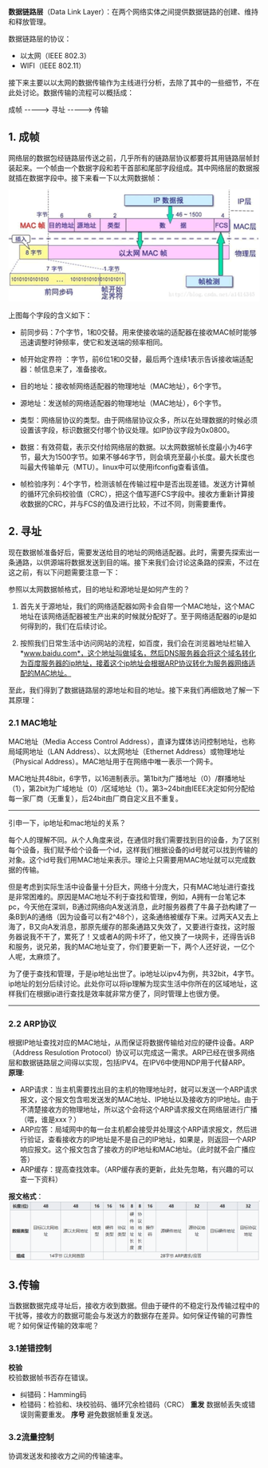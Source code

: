 **数据链路层**（Data Link Layer）：在两个网络实体之间提供数据链路的创建、维持和释放管理。

数据链路层的协议：

* 以太网（IEEE 802.3）
* WIFI（IEEE 802.11）

接下来主要以以太网的数据传输作为主线进行分析，去除了其中的一些细节，不在此处讨论。数据传输的流程可以概括成：

成帧	----->	寻址	----->	传输

## 1. 成帧

网络层的数据包经链路层传送之前，几乎所有的链路层协议都要将其用链路层帧封装起来。一个帧由一个数据字段和若干首部和尾部字段组成。其中网络层的数据报就插在数据字段中。接下来看一下以太网数据帧：

<img src="res/eth_frame.png" alt="eth_frame" style="zoom:80%;" />

上图每个字段的含义如下：

* 前同步码：7个字节，1和0交替。用来使接收端的适配器在接收MAC帧时能够迅速调整时钟频率，使它和发送端的频率相同。

* 帧开始定界符 ：字节，前6位1和0交替，最后两个连续1表示告诉接收端适配器：帧信息来了，准备接收。

* 目的地址：接收帧网络适配器的物理地址（MAC地址），6个字节。

* 源地址：发送帧的网络适配器的物理地址（MAC地址），6个字节。

* 类型：网络层协议的类型。由于网络层协议众多，所以在处理数据的时候必须设置该字段，标识数据交付哪个协议处理。如IP协议字段为0x0800。

* 数据：有效荷载，表示交付给网络层的数据。以太网数据帧长度最小为46字节，最大为1500字节。如果不够46字节，则会填充至最小长度。最大长度也叫最大传输单元（MTU）。linux中可以使用ifconfig查看该值。

* 帧检验序列：4个字节，检测该帧在传输过程中是否出现差错。发送方计算帧的循环冗余码校验值（CRC），把这个值写道FCS字段中。接收方重新计算接收数据的CRC，并与FCS的值及进行比较，不过不同，则需要重传。

  

## 2. 寻址

现在数据帧准备好后，需要发送给目的地址的网络适配器。此时，需要先探索出一条通路，以供源端将数据发送到目的端。接下来我们会讨论这条路的探索，不过在这之前，有以下问题需要注意一下：

参照以太网数据帧格式，目的地址和源地址是如何产生的？

1. 首先关于源地址，我们的网络适配器如网卡会自带一个MAC地址，这个MAC地址在该网络适配器被生产出来的时候就分配好了。至于网络适配器的ip是如何得到的，我们在后续讨论。

2. 按照我们日常生活中访问网站的流程，如百度，我们会在浏览器地址栏输入*www.baidu.com*，这个地址叫做域名，然后DNS服务器会将这个域名转化为百度服务器的ip地址，接着这个ip地址会根据ARP协议转化为服务器网络适配的MAC地址。

至此，我们得到了数据链路层的源地址和目的地址。接下来我们再细致地了解一下其原理：

### 2.1 MAC地址

MAC地址（Media Access Control Address），直译为媒体访问控制地址，也称局域网地址（LAN Address）、以太网地址（Ethernet Address）或物理地址（Physical Address）。MAC地址用于在网络中唯一表示一个网卡。

MAC地址共48bit，6字节，以16进制表示。第1bit为广播地址（0）/群播地址（1），第2bit为广域地址（0）/区域地址（1）。第3~24bit由IEEE决定如何分配给每一家厂商（无重复），后24bit由厂商自定义且不重复。

---

引申一下，ip地址和mac地址的关系？

每个人的理解不同。从个人角度来说，在通信时我们需要找到目的设备，为了区别每个设备，我们赋予给个设备一个id，这样我们根据设备的id号就可以找到传输的对象。这个id号我们用MAC地址来表示。理论上只需要用MAC地址就可以完成数据的传输。

但是考虑到实际生活中设备量十分巨大，网络十分庞大，只有MAC地址进行查找是非常困难的。原因是MAC地址不利于查找和管理，例如，A拥有一台笔记本pc，今天他在深圳，B通过网络向A发送消息，此时服务器费了牛鼻子劲构建了一条B到A的通络（因为设备可以有2^48个），这条通络被缓存下来。过两天A又去上海了，B又向A发消息，那原先缓存的那条通路又失效了，又要进行查找，这时服务器说我不干了，累死了！又或者A的网卡坏了，他又换了一块网卡，还得告诉B和服务，说兄弟，我的MAC地址变了，你们要更新一下，两个人还好说，一亿个人呢，太麻烦了。

为了便于查找和管理，于是ip地址出世了。ip地址以ipv4为例，共32bit，4字节。ip地址的划分后续讨论。此处你可以将ip理解为现实生活中你所在的区域地址，这样我们在根据ip进行查找是效率就非常方便了，同时管理上也很方便。

---

### 2.2 ARP协议
根据IP地址查找对应的MAC地址，从而保证将数据传输给对应的硬件设备。ARP（Address Resulotion Protocol）协议可以完成这一需求。ARP已经在很多网络层和数据链路层之间得以实现，包括IPV4。在IPV6中使用NDP用于代替ARP。  
**原理**:
* ARP请求：当主机需要找出目的主机的物理地址时，就可以发送一个ARP请求报文，这个报文包含啦发送发的MAC地址、IP地址以及接收方的IP地址。由于不清楚接收方的物理地址，所以这个会将这个ARP请求报文在网络层进行广播（喂，谁是xxx？）
* ARP应答：局域网中的每一台主机都会接受并处理这个ARP请求报文，然后进行验证，查看接收方的IP地址是不是自己的IP地址，如果是，则返回一个ARP响应报文。这个报文包含了接收方的IP地址和MAC地址。（此时就不会广播应答）
* ARP缓存：提高查找效率。（ARP缓存表的更新，此处先忽略，有兴趣的可以查一下资料）

**报文格式**：
![arp_package](res/arp_package.png)

## 3.传输
当数据数据完成寻址后，接收方收到数据。但由于硬件的不稳定行及传输过程中的干扰等，接收方的数据可能会与发送方的数据存在差异。如何保证传输的可靠性呢？如何保证传输的效率呢？
### 3.1差错控制
**校验**  
校验数据帧书否存在错误。
* 纠错码：Hamming码
* 检错码：检验和、块校验码、循环冗余检错码（CRC）
**重发**
数据帧丢失或错误则需要重发。
**序号**
避免数据帧重复发送。
### 3.2流量控制
协调发送发和接收方之间的传输速率。
